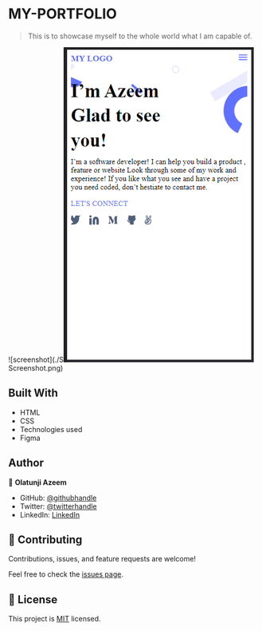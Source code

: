 # MY-PORTFOLIO

> This is to showcase myself to the whole world what I am capable of. 

![screenshot](./S![Screenshot ](MyPortfolio.PNG)Screenshot.png)

## Built With

- HTML
- CSS
- Technologies used
- Figma

## Author

👤 **Olatunji Azeem**

- GitHub: [@githubhandle](https://github.com/zemola)
- Twitter: [@twitterhandle](https://twitter.com/zemolat)
- LinkedIn: [LinkedIn](https://www.linkedin.com/in/olatunjiazeem/)

## 🤝 Contributing

Contributions, issues, and feature requests are welcome!

Feel free to check the [issues page](../../issues/).



## 📝 License

This project is [MIT](./MIT.md) licensed.
